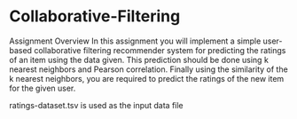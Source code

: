 # Collaborative-Filtering

Assignment Overview
In this assignment you will implement a simple user-based collaborative filtering recommender system for predicting the ratings of an item using the data given. This prediction should be done using k nearest neighbors and Pearson correlation. Finally using the similarity of the k nearest neighbors, you are required to predict the ratings of the new item for the given user.

ratings-dataset.tsv is used as the input data file
